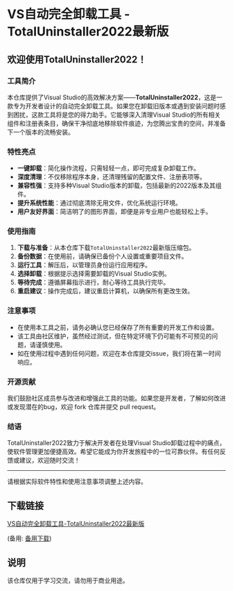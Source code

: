 # VS自动完全卸载工具 - TotalUninstaller2022最新版

## 欢迎使用TotalUninstaller2022！

### 工具简介

本仓库提供了Visual Studio的高效解决方案——**TotalUninstaller2022**，这是一款专为开发者设计的自动完全卸载工具。如果您在卸载旧版本或遇到安装问题时感到困扰，这款工具将是您的得力助手。它能够深入清理Visual Studio的所有相关组件和注册表条目，确保干净彻底地移除软件痕迹，为您腾出宝贵的空间，并准备下一个版本的流畅安装。

### 特性亮点

- **一键卸载**：简化操作流程，只需轻轻一点，即可完成复杂卸载工作。
- **深度清理**：不仅移除程序本身，还清理残留的配置文件、注册表项等。
- **兼容性强**：支持多种Visual Studio版本的卸载，包括最新的2022版本及其组件。
- **提升系统性能**：通过彻底清除无用文件，优化系统运行环境。
- **用户友好界面**：简洁明了的图形界面，即便是非专业用户也能轻松上手。

### 使用指南

1. **下载与准备**：从本仓库下载`TotalUninstaller2022`最新版压缩包。
2. **备份数据**：在使用前，请确保已备份个人设置或重要项目文件。
3. **运行工具**：解压后，以管理员身份运行应用程序。
4. **选择卸载**：根据提示选择需要卸载的Visual Studio实例。
5. **等待完成**：遵循屏幕指示进行，耐心等待工具执行完毕。
6. **重启建议**：操作完成后，建议重启计算机，以确保所有更改生效。

### 注意事项

- 在使用本工具之前，请务必确认您已经保存了所有重要的开发工作和设置。
- 该工具由社区维护，虽然经过测试，但在特定环境下仍可能有不可预见的问题，请谨慎使用。
- 如在使用过程中遇到任何问题，欢迎在本仓库提交issue，我们将在第一时间响应。

### 开源贡献

我们鼓励社区成员参与改进和增强此工具的功能。如果您是开发者，了解如何改进或发现潜在的bug，欢迎 fork 仓库并提交 pull request。

### 结语

TotalUninstaller2022致力于解决开发者在处理Visual Studio卸载过程中的痛点，使软件管理更加便捷高效。希望它能成为你开发旅程中的一位可靠伙伴。有任何反馈或建议，欢迎随时交流！

---

请根据实际软件特性和使用注意事项调整上述内容。

## 下载链接
[VS自动完全卸载工具-TotalUninstaller2022最新版](https://pan.quark.cn/s/78a02a0eeb0a) 

(备用: [备用下载](https://pan.baidu.com/s/16vIW91ErU6iZjKxdmiEbbA?pwd=1234))

## 说明

该仓库仅用于学习交流，请勿用于商业用途。

